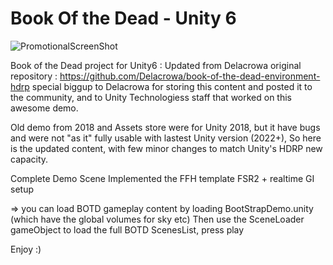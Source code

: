# Book Of the Dead - Unity 6
![PromotionalScreenShot](https://assetstorev1-prd-cdn.unity3d.com/package-screenshot/aa4da373-1944-4836-897d-fe786c28f2b4_scaled.jpg)

Book of the Dead project for Unity6 : Updated from Delacrowa original repository : https://github.com/Delacrowa/book-of-the-dead-environment-hdrp
special biggup to Delacrowa for storing this content and posted it to the community, and to Unity Technologiess staff that worked on this awesome demo.

Old demo from 2018 and Assets store were for Unity 2018, but it have bugs and were not "as it" fully usable with lastest Unity version (2022+),
So here is the updated content, with few minor changes to match Unity's HDRP new capacity.

Complete Demo Scene
Implemented the FFH template
FSR2 + realtime GI setup

=> you can load BOTD gameplay content by loading BootStrapDemo.unity (which have the global volumes for sky etc)
Then use the SceneLoader gameObject to load the full BOTD ScenesList, press play

Enjoy :)
